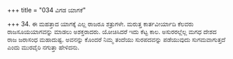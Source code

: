 +++
title = "034 ವಿಗಡ ಯಾಗಕೆ"

+++
34. ಈ ಮಹತ್ತಾದ ಯಾಗಕ್ಕೆ ಎಲ್ಲ ರಾಜರೂ ಶತ್ರುಗಳೇ. ಮರುತ್ತ ಕಾರ್ತವೀರ್ಯಾದಿ ಕೆಲವರು ರಾಜಸೂಯಯಾಗವನ್ನು ಮಾಡಲು ಅಶಕ್ತರಾದರು. ಯೋಚಿಸಿದರೆ ಇದು ಕೆಟ್ಟ ಕಾಲ. ಅಸುರರಲ್ಲೆಲ್ಲ ಮಗಧ ದೇಶದ ರಾಜ ಜರಾಸಂಧ ಮಹಾದುಷ್ಟ. ಅವನನ್ನು ಕೊಂದರೆ ನಿಮ್ಮ ತಂದೆಯು ಸುರಪದವನ್ನು ಪಡೆಯುವುದು ಸುಗಮವಾಗುತ್ತದೆ ಎಂದು ಮುರವೈರಿ ನಗುತ್ತಾ ಹೇಳಿದನು.